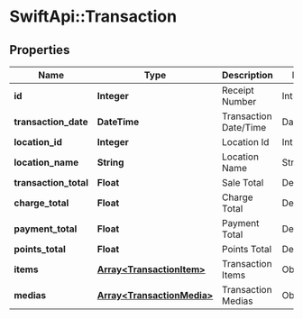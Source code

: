 # SwiftApi::Transaction

## Properties
Name | Type | Description | Notes
------------ | ------------- | ------------- | -------------
**id** | **Integer** | Receipt Number | Int32. | 
**transaction_date** | **DateTime** | Transaction Date/Time | DateTime. | 
**location_id** | **Integer** | Location Id | Int16. | 
**location_name** | **String** | Location Name | String(30). | 
**transaction_total** | **Float** | Sale Total | Decimal. | 
**charge_total** | **Float** | Charge Total | Decimal. | 
**payment_total** | **Float** | Payment Total | Decimal. | 
**points_total** | **Float** | Points Total | Decimal. | 
**items** | [**Array&lt;TransactionItem&gt;**](TransactionItem.md) | Transaction Items | Object | 
**medias** | [**Array&lt;TransactionMedia&gt;**](TransactionMedia.md) | Transaction Medias | Object | 


